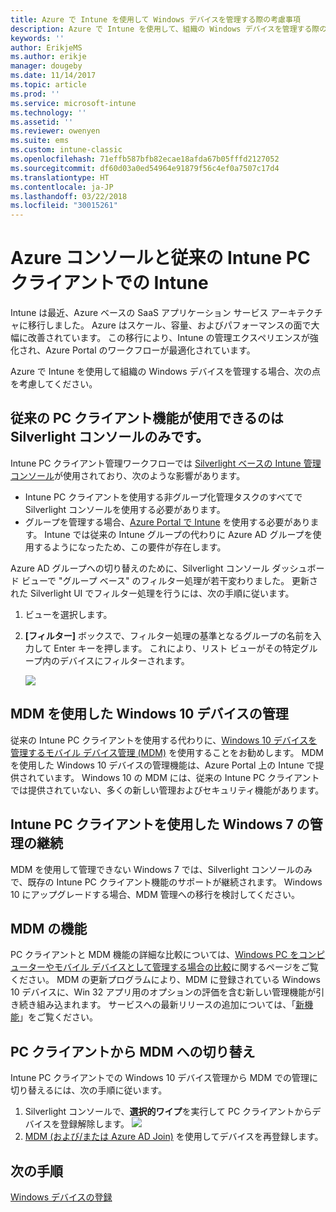 ```yaml
---
title: Azure で Intune を使用して Windows デバイスを管理する際の考慮事項
description: Azure で Intune を使用して、組織の Windows デバイスを管理する際の考慮事項です。
keywords: ''
author: ErikjeMS
ms.author: erikje
manager: dougeby
ms.date: 11/14/2017
ms.topic: article
ms.prod: ''
ms.service: microsoft-intune
ms.technology: ''
ms.assetid: ''
ms.reviewer: owenyen
ms.suite: ems
ms.custom: intune-classic
ms.openlocfilehash: 71effb587bfb82ecae18afda67b05fffd2127052
ms.sourcegitcommit: df60d03a0ed54964e91879f56c4ef0a7507c17d4
ms.translationtype: HT
ms.contentlocale: ja-JP
ms.lasthandoff: 03/22/2018
ms.locfileid: "30015261"
---
```

# <a name="intune-on-azure-console-and-legacy-intune-pc-client"></a>Azure コンソールと従来の Intune PC クライアントでの Intune

Intune は最近、Azure ベースの SaaS アプリケーション サービス アーキテクチャに移行しました。 Azure はスケール、容量、およびパフォーマンスの面で大幅に改善されています。 この移行により、Intune の管理エクスペリエンスが強化され、Azure Portal のワークフローが最適化されています。 

Azure で Intune を使用して組織の Windows デバイスを管理する場合、次の点を考慮してください。

## <a name="legacy-pc-client-features-are-only-available-in-the-silverlight-console"></a>従来の PC クライアント機能が使用できるのは Silverlight コンソールのみです。

Intune PC クライアント管理ワークフローでは [Silverlight ベースの Intune 管理コンソール](https://manage.microsoft.com/)が使用されており、次のような影響があります。

- Intune PC クライアントを使用する非グループ化管理タスクのすべてで Silverlight コンソールを使用する必要があります。
- グループを管理する場合、[Azure Portal で Intune](https://portal.azure.com/) を使用する必要があります。 Intune では従来の Intune グループの代わりに Azure AD グループを使用するようになったため、この要件が存在します。 

Azure AD グループへの切り替えのために、Silverlight コンソール ダッシュボード ビューで "グループ ベース" のフィルター処理が若干変わりました。 更新された Silverlight UI でフィルター処理を行うには、次の手順に従います。

1. ビューを選択します。
2. **[フィルター]** ボックスで、フィルター処理の基準となるグループの名前を入力して Enter キーを押します。 これにより、リスト ビューがその特定グループ内のデバイスにフィルターされます。

   ![](media/intune_on_azure/image01.png)

## <a name="manage-windows-10-devices-by-using-mdm"></a>MDM を使用した Windows 10 デバイスの管理

従来の Intune PC クライアントを使用する代わりに、[Windows 10 デバイスを管理するモバイル デバイス管理 (MDM)](https://docs.microsoft.com/intune/device-restrictions-windows-10) を使用することをお勧めします。 MDM を使用した Windows 10 デバイスの管理機能は、Azure Portal 上の Intune で提供されています。 Windows 10 の MDM には、従来の Intune PC クライアントでは提供されていない、多くの新しい管理およびセキュリティ機能があります。

## <a name="continue-to-manage-windows-7-by-using-intune-pc-client"></a>Intune PC クライアントを使用した Windows 7 の管理の継続

MDM を使用して管理できない Windows 7 では、Silverlight コンソールのみで、既存の Intune PC クライアント機能のサポートが継続されます。 Windows 10 にアップグレードする場合、MDM 管理への移行を検討してください。

## <a name="mdm-capabilities"></a>MDM の機能

PC クライアントと MDM 機能の詳細な比較については、[Windows PC をコンピューターやモバイル デバイスとして管理する場合の比較](https://docs.microsoft.com/intune-classic/deploy-use/pc-management-comparison)に関するページをご覧ください。 MDM の更新プログラムにより、MDM に登録されている Windows 10 デバイスに、Win 32 アプリ用のオプションの評価を含む新しい管理機能が引き続き組み込まれます。 サービスへの最新リリースの追加については、「[新機能](https://docs.microsoft.com/intune/whats-new)」をご覧ください。

## <a name="switch-from-pc-client-to-mdm"></a>PC クライアントから MDM への切り替え

Intune PC クライアントでの Windows 10 デバイス管理から MDM での管理に切り替えるには、次の手順に従います。

1. Silverlight コンソールで、**選択的ワイプ**を実行して PC クライアントからデバイスを登録解除します。
  ![](media/intune_on_azure/image02.png)
2. [MDM (および/または Azure AD Join)](https://docs.microsoft.com/intune/windows-enroll) を使用してデバイスを再登録します。 

## <a name="next-steps"></a>次の手順
[Windows デバイスの登録](https://docs.microsoft.com/intune/windows-enroll)

 
